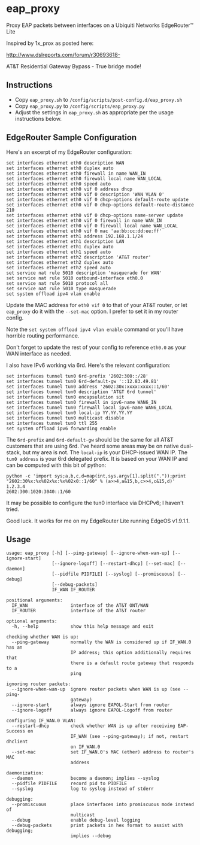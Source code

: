# eap_proxy

Proxy EAP packets between interfaces on a  Ubiquiti Networks EdgeRouter™ Lite

Inspired by 1x_prox as posted here:

<http://www.dslreports.com/forum/r30693618->

AT&T Residential Gateway Bypass - True bridge mode!

## Instructions

- Copy `eap_proxy.sh` to `/config/scripts/post-config.d/eap_proxy.sh`
- Copy `eap_proxy.py` to `/config/scripts/eap_proxy.py`
- Adjust the settings in `eap_proxy.sh` as appropriate per the usage instructions below.

## EdgeRouter Sample Configuration

Here's an excerpt of my EdgeRouter configuration:

```
set interfaces ethernet eth0 description WAN
set interfaces ethernet eth0 duplex auto
set interfaces ethernet eth0 firewall in name WAN_IN
set interfaces ethernet eth0 firewall local name WAN_LOCAL
set interfaces ethernet eth0 speed auto
set interfaces ethernet eth0 vif 0 address dhcp
set interfaces ethernet eth0 vif 0 description 'WAN VLAN 0'
set interfaces ethernet eth0 vif 0 dhcp-options default-route update
set interfaces ethernet eth0 vif 0 dhcp-options default-route-distance 210
set interfaces ethernet eth0 vif 0 dhcp-options name-server update
set interfaces ethernet eth0 vif 0 firewall in name WAN_IN
set interfaces ethernet eth0 vif 0 firewall local name WAN_LOCAL
set interfaces ethernet eth0 vif 0 mac 'aa:bb:cc:dd:ee:ff'
set interfaces ethernet eth1 address 192.168.1.1/24
set interfaces ethernet eth1 description LAN
set interfaces ethernet eth1 duplex auto
set interfaces ethernet eth1 speed auto
set interfaces ethernet eth2 description 'AT&T router'
set interfaces ethernet eth2 duplex auto
set interfaces ethernet eth2 speed auto
set service nat rule 5010 description 'masquerade for WAN'
set service nat rule 5010 outbound-interface eth0.0
set service nat rule 5010 protocol all
set service nat rule 5010 type masquerade
set system offload ipv4 vlan enable
```

Update the MAC address for `eth0 vif 0` to that of your AT&T router, or let `eap_proxy` do it with the `--set-mac` option. I prefer to set it in my router config.

Note the `set system offload ipv4 vlan enable` command or you'll have horrible routing performance.

Don't forget to update the rest of your config to reference `eth0.0` as your WAN interface as needed.

I also have IPv6 working via 6rd. Here's the relevant configuration:

```
set interfaces tunnel tun0 6rd-prefix '2602:300::/28'
set interfaces tunnel tun0 6rd-default-gw '::12.83.49.81'
set interfaces tunnel tun0 address '2602:30x:xxxx:xxxx::1/60'
set interfaces tunnel tun0 description 'AT&T 6rd tunnel'
set interfaces tunnel tun0 encapsulation sit
set interfaces tunnel tun0 firewall in ipv6-name WAN6_IN
set interfaces tunnel tun0 firewall local ipv6-name WAN6_LOCAL
set interfaces tunnel tun0 local-ip YY.YY.YY.YY
set interfaces tunnel tun0 multicast disable
set interfaces tunnel tun0 ttl 255
set system offload ipv6 forwarding enable
```

The `6rd-prefix` and `6rd-default-gw` should be the same for all AT&T customers that are using 6rd. I've heard some areas may be on native dual-stack, but my area is not. The `local-ip` is your DHCP-issued WAN IP. The `tun0 address` is your 6rd delegated prefix. It is based on your WAN IP and can be computed with this bit of python:

```
python -c 'import sys;a,b,c,d=map(int,sys.argv[1].split("."));print "2602:30%x:%x%02x%x:%x%02x0::1/60" % (a>>4,a&15,b,c>>4,c&15,d)' 1.2.3.4
2602:300:1020:3040::1/60
```

It may be possible to configure the tun0 interface via DHCPv6; I haven't tried.

Good luck. It works for me on my EdgeRouter Lite running EdgeOS v1.9.1.1.

## Usage

```
usage: eap_proxy [-h] [--ping-gateway] [--ignore-when-wan-up] [--ignore-start]
                 [--ignore-logoff] [--restart-dhcp] [--set-mac] [--daemon]
                 [--pidfile PIDFILE] [--syslog] [--promiscuous] [--debug]
                 [--debug-packets]
                 IF_WAN IF_ROUTER

positional arguments:
  IF_WAN                interface of the AT&T ONT/WAN
  IF_ROUTER             interface of the AT&T router

optional arguments:
  -h, --help            show this help message and exit

checking whether WAN is up:
  --ping-gateway        normally the WAN is considered up if IF_WAN.0 has an
                        IP address; this option additionally requires that
                        there is a default route gateway that responds to a
                        ping

ignoring router packets:
  --ignore-when-wan-up  ignore router packets when WAN is up (see --ping-
                        gateway)
  --ignore-start        always ignore EAPOL-Start from router
  --ignore-logoff       always ignore EAPOL-Logoff from router

configuring IF_WAN.0 VLAN:
  --restart-dhcp        check whether WAN is up after receiving EAP-Success on
                        IF_WAN (see --ping-gateway); if not, restart dhclient
                        on IF_WAN.0
  --set-mac             set IF_WAN.0's MAC (ether) address to router's MAC
                        address

daemonization:
  --daemon              become a daemon; implies --syslog
  --pidfile PIDFILE     record pid to PIDFILE
  --syslog              log to syslog instead of stderr

debugging:
  --promiscuous         place interfaces into promiscuous mode instead of
                        multicast
  --debug               enable debug-level logging
  --debug-packets       print packets in hex format to assist with debugging;
                        implies --debug
```
